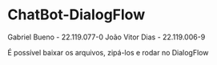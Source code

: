# ChatBot-DialogFlow

Gabriel Bueno - 22.119.077-0
João Vitor Dias - 22.119.006-9

É possível baixar os arquivos, zipá-los e rodar no DialogFlow

